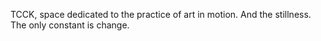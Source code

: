 <!-- page: /about/ -->
<!-- title: About -->
TCCK, space dedicated to the practice of art in motion.
And the stillness.
The only constant is change.

